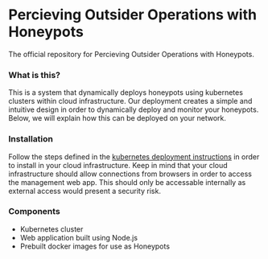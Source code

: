 # Percieving Outsider Operations with Honeypots

The official repository for Percieving Outsider Operations with Honeypots.

### What is this?
This is a system that dynamically deploys honeypots using kubernetes clusters within cloud infrastructure. Our deployment creates a simple and intuitive design in order to dynamically deploy and monitor your honeypots. Below, we will explain how this can be deployed on your network.

### Installation
Follow the steps defined in the [kubernetes deployment instructions](https://github.com/P-O-O-H/p-o-o-h/tree/main/helm) in order to install in your cloud infrastructure. Keep in mind that your cloud infrastructure should allow connections from browsers in order to access the management web app. This should only be accessable internally as external access would present a security risk.

### Components
- Kubernetes cluster
- Web application built using Node.js
- Prebuilt docker images for use as Honeypots

